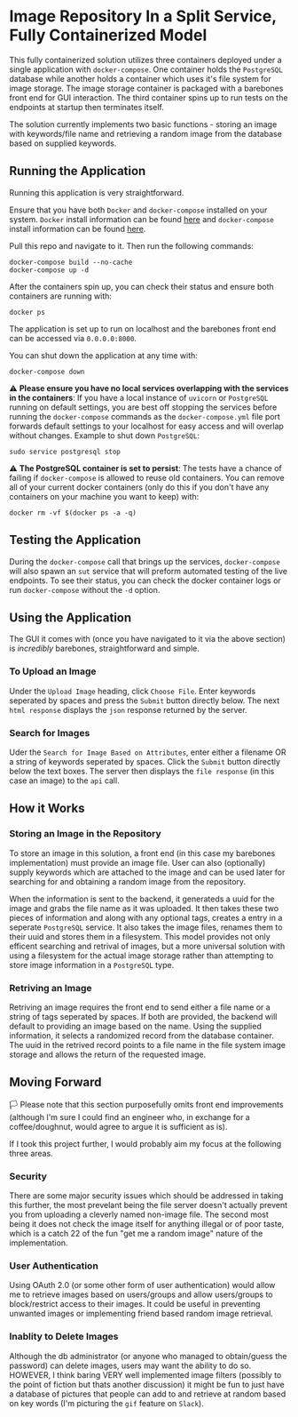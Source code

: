 # Image Repository In a Split Service, Fully Containerized Model

This fully containerized solution utilizes three containers deployed under a single application with `docker-compose`. One container holds the `PostgreSQL` database while another holds a container which uses it's file system for image storage. The image storage container is packaged with a barebones front end for GUI interaction. The third container spins up to run tests on the endpoints at startup then terminates itself.

The solution currently implements two basic functions - storing an image with keywords/file name and retrieving a random image from the database based on supplied keywords.

## Running the Application

Running this application is very straightforward. 

Ensure that you have both `Docker` and `docker-compose` installed on your system. `Docker` install information can be found [here](https://docs.docker.com/engine/install/) and `docker-compose` install information can be found [here](https://docs.docker.com/compose/install/).

Pull this repo and navigate to it. Then run the following commands:

```shell
docker-compose build --no-cache
docker-compose up -d
```

After the containers spin up, you can check their status and ensure both containers are running with:

```shell
docker ps 
```

The application is set up to run on localhost and the barebones front end can be accessed via `0.0.0.0:8000`.

You can shut down the application at any time with:

```shell
docker-compose down
```

:warning: **Please ensure you have no local services overlapping with the services in the containers**: If you have a local instance of `uvicorn` or `PostgreSQL` running on default settings, you are best off stopping the services before running the `docker-compose` commands as the `docker-compose.yml` file port forwards default settings to your localhost for easy access and will overlap without changes. Example to shut down `PostgreSQL`:

```shell
sudo service postgresql stop
```

:warning: **The PostgreSQL container is set to persist**: The tests have a chance of failing if `docker-compose` is allowed to reuse old containers. You can remove all of your current docker containers (only do this if you don't have any containers on your machine you want to keep) with:

```shell
docker rm -vf $(docker ps -a -q)
```

## Testing the Application

During the `docker-compose` call that brings up the services, `docker-compose` will also spawn an `sut` service that will preform automated testing of the live endpoints. To see their status, you can check the docker container logs or run `docker-compose` without the `-d` option.

## Using the Application

The GUI it comes with (once you have navigated to it via the above section) is *incredibly* barebones, straightforward and simple. 

### To Upload an Image

Under the `Upload Image` heading, click `Choose File`.  Enter keywords seperated by spaces and press the `Submit` button directly below.  The next `html response` displays the `json` response returned by the server.

### Search for Images

Uder the `Search for Image Based on Attributes`, enter either a filename OR a string of keywords seperated by spaces.  Click the `Submit` button directly below the text boxes.  The server then displays the `file response` (in this case an image) to the `api` call.

## How it Works

### Storing an Image in the Repository

To store an image in this solution, a front end (in this case my barebones implementation) must provide an image file.  User can also (optionally) supply keywords which are attached to the image and can be used later for searching for and obtaining a random image from the repository. 

When the information is sent to the backend, it generateds a uuid for the image and grabs the file name as it was uploaded.  It then takes these two pieces of information and along with any optional tags, creates a entry in a seperate `PostgreSQL` service.  It also takes the image files, renames them to their uuid and stores them in a filesystem.  This model provides not only efficent searching and retrival of images, but a more universal solution with using a filesystem for the actual image storage rather than attempting to store image information in a `PostgreSQL` type.

### Retriving an Image

Retriving an image requires the front end to send either a file name or a string of tags seperated by spaces.  If both are provided, the backend will default to providing an image based on the name.  Using the supplied information, it selects a randomized record from the database container.  The uuid in the retrived record points to a file name in the file system image storage and allows the return of the requested image.

## Moving Forward

:white_flag: Please note that this section purposefully omits front end improvements (although I'm sure I could find an engineer who, in exchange for a coffee/doughnut, would agree to argue it is sufficient as is).

If I took this project further, I would probably aim my focus at the following three areas.

### Security

There are some major security issues which should be addressed in taking this further, the most prevelant being the file server doesn't actually prevent you from uploading a cleverly named non-image file. The second most being it does not check the image itself for anything illegal or of poor taste, which is a catch 22 of the fun "get me a random image" nature of the implementation.

### User Authentication

Using OAuth 2.0 (or some other form of user authentication) would allow me to retrieve images based on users/groups and allow users/groups to block/restrict access to their images.  It could be useful in preventing unwanted images or implementing friend based random image retrieval.

### Inablity to Delete Images

Although the db administrator (or anyone who managed to obtain/guess the password) can delete images, users may want the ability to do so.  HOWEVER, I think baring VERY well implemented image filters (possibly to the point of fiction but thats another discussion) it might be fun to just have a database of pictures that people can add to and retrieve at random based on key words (I'm picturing the `gif` feature on `Slack`).
